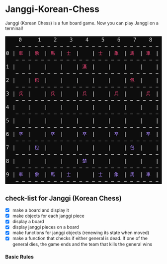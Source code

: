 # Janggi-Korean-Chess
Janggi (Korean Chess) is a fun board game. Now you can play Janggi on a terminal!
<br />
<br />
![alt text](https://github.com/j-baek/Janggi-Korean-Chess/blob/main/janggi.png)


## check-list for Janggi (Korean Chess)
- [X] make a board and display it 
- [X] make objects for each janggi piece
- [X] display a board
- [X] display janggi pieces on a board
- [X] make functions for janggi objects (renewing its state when moved)
- [X] make a function that checks if either general is dead. If one of the general dies, the game ends and the team that kills the general wins

### Basic Rules
